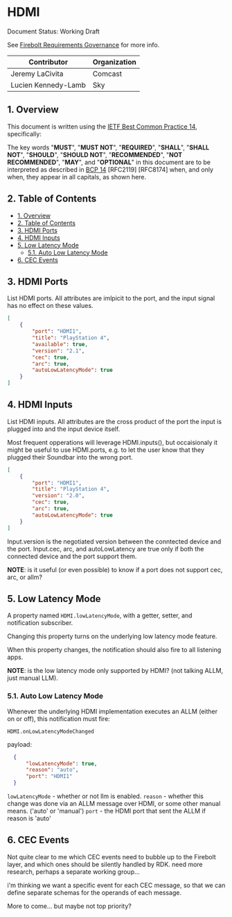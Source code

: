 # HDMI

Document Status: Working Draft

See [Firebolt Requirements Governance](../../governance.md) for more info.

| Contributor         | Organization   |
| ------------------- | -------------- |
| Jeremy LaCivita     | Comcast        |
| Lucien Kennedy-Lamb | Sky            |

## 1. Overview


This document is written using the [IETF Best Common Practice 14](https://www.rfc-editor.org/rfc/rfc2119.txt), specifically:

The key words "**MUST**", "**MUST NOT**", "**REQUIRED**", "**SHALL**", "**SHALL NOT**", "**SHOULD**", "**SHOULD NOT**", "**RECOMMENDED**", "**NOT RECOMMENDED**", "**MAY**", and "**OPTIONAL**" in this document are to be interpreted as described in [BCP 14](https://www.rfc-editor.org/rfc/rfc2119.txt) [RFC2119] [RFC8174] when, and only when, they appear in all capitals, as shown here.

## 2. Table of Contents
- [1. Overview](#1-overview)
- [2. Table of Contents](#2-table-of-contents)
- [3. HDMI Ports](#3-hdmi-ports)
- [4. HDMI Inputs](#4-hdmi-inputs)
- [5. Low Latency Mode](#5-low-latency-mode)
  - [5.1. Auto Low Latency Mode](#51-auto-low-latency-mode)
- [6. CEC Events](#6-cec-events)

## 3. HDMI Ports
List HDMI ports. All attributes are imlpicit to the port, and the input signal has no effect on these values.

```json
[
    {
        "port": "HDMI1",
        "title": "PlayStation 4",
        "available": true,
        "version": "2.1",
        "cec": true,
        "arc": true,
        "autoLowLatencyMode": true
    }
]
```

## 4. HDMI Inputs
List HDMI inputs. All attributes are the cross product of the port the input is plugged into and the input device itself.

Most frequent opperations will leverage HDMI.inputs(), but occaisionaly it might be useful to use HDMI.ports, e.g. to let the user know that they plugged their Soundbar into the wrong port.

```json
[
    {
        "port": "HDMI1",
        "title": "PlayStation 4",
        "version": "2.0",
        "cec": true,
        "arc": true,
        "autoLowLatencyMode": true
    }
]
```

Input.version is the negotiated version between the conntected device and the port.
Input.cec, arc, and autoLowLatency are true only if both the connected device and the port support them.

**NOTE**: is it useful (or even possible) to know if a port does not support cec, arc, or allm?

## 5. Low Latency Mode
A property named `HDMI.lowLatencyMode`, with a getter, setter, and notification subscriber.

Changing this property turns on the underlying low latency mode feature.

When this property changes, the notification should also fire to all listening apps.

**NOTE**: is the low latency mode only supported by HDMI? (not talking ALLM, just manual LLM).

### 5.1. Auto Low Latency Mode
Whenever the underlying HDMI implementation executes an ALLM (either on or off), this notification must fire:

`HDMI.onLowLatencyModeChanged`

payload:

```json
  {
      "lowLatencyMode": true,
      "reason": "auto",
      "port": "HDMI1"
  }
```

`lowLatencyMode` - whether or not llm is enabled.
`reason` - whether this change was done via an ALLM message over HDMI, or some other manual means. ('auto' or 'manual')
`port` - the HDMI port that sent the ALLM if reason is 'auto'

## 6. CEC Events
Not quite clear to me which CEC events need to bubble up to the Firebolt layer, and which ones should be silently handled by RDK. need more research, perhaps a separate working group...

i'm thinking we want a specific event for each CEC message, so that we can define separate schemas for the operands of each message.

More to come... but maybe not top priority?

